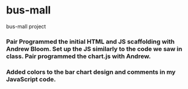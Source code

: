 # bus-mall
bus-mall project

### Pair Programmed the initial HTML and JS scaffolding with Andrew Bloom. Set up the JS similarly to the code we saw in class. Pair programmed the chart.js with Andrew.

### Added colors to the bar chart design and comments in my JavaScript code.
